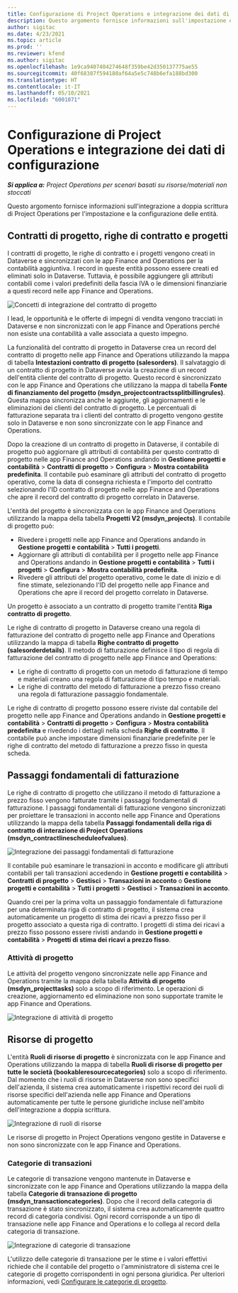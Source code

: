 ```yaml
---
title: Configurazione di Project Operations e integrazione dei dati di configurazione
description: Questo argomento fornisce informazioni sull'impostazione e la configurazione delle mappe a doppia scrittura di Project Operations.
author: sigitac
ms.date: 4/23/2021
ms.topic: article
ms.prod: ''
ms.reviewer: kfend
ms.author: sigitac
ms.openlocfilehash: 1e9ca9407404274648f359be42d350137775ae55
ms.sourcegitcommit: 40f68387f594180af64a5e5c748b6efa188bd300
ms.translationtype: HT
ms.contentlocale: it-IT
ms.lasthandoff: 05/10/2021
ms.locfileid: "6001071"
---
```

# <a name="project-operations-setup-and-configuration-data-integration"></a>Configurazione di Project Operations e integrazione dei dati di configurazione

_**Si applica a:** Project Operations per scenari basati su risorse/materiali non stoccati_

Questo argomento fornisce informazioni sull'integrazione a doppia scrittura di Project Operations per l'impostazione e la configurazione delle entità.

## <a name="project-contracts-contract-lines-and-projects"></a>Contratti di progetto, righe di contratto e progetti

I contratti di progetto, le righe di contratto e i progetti vengono creati in Dataverse e sincronizzati con le app Finance and Operations per la contabilità aggiuntiva. I record in queste entità possono essere creati ed eliminati solo in Dataverse. Tuttavia, è possibile aggiungere gli attributi contabili come i valori predefiniti della fascia IVA o le dimensioni finanziarie a questi record nelle app Finance and Operations.

  ![Concetti di integrazione del contratto di progetto](./media/1ProjectContract.jpg)

I lead, le opportunità e le offerte di impegni di vendita vengono tracciati in Dataverse e non sincronizzati con le app Finance and Operations perché non esiste una contabilità a valle associata a questo impegno.

La funzionalità del contratto di progetto in Dataverse crea un record del contratto di progetto nelle app Finance and Operations utilizzando la mappa di tabella **Intestazioni contratto di progetto (salesorders)**. Il salvataggio di un contratto di progetto in Dataverse avvia la creazione di un record dell'entità cliente del contratto di progetto. Questo record è sincronizzato con le app Finance and Operations che utilizzano la mappa di tabella **Fonte di finanziamento del progetto (msdyn\_projectcontractssplitbillingrules)**. Questa mappa sincronizza anche le aggiunte, gli aggiornamenti e le eliminazioni dei clienti del contratto di progetto. Le percentuali di fatturazione separata tra i clienti del contratto di progetto vengono gestite solo in Dataverse e non sono sincronizzate con le app Finance and Operations.

Dopo la creazione di un contratto di progetto in Dataverse, il contabile di progetto può aggiornare gli attributi di contabilità per questo contratto di progetto nelle app Finance and Operations andando in **Gestione progetti e contabilità** > **Contratti di progetto** > **Configura** > **Mostra contabilità predefinita**. Il contabile può esaminare gli attributi del contratto di progetto operativo, come la data di consegna richiesta e l'importo del contratto selezionando l'ID contratto di progetto nelle app Finance and Operations che apre il record del contratto di progetto correlato in Dataverse.

L'entità del progetto è sincronizzata con le app Finance and Operations utilizzando la mappa della tabella **Progetti V2 (msdyn\_projects)**. Il contabile di progetto può:

  - Rivedere i progetti nelle app Finance and Operations andando in **Gestione progetti e contabilità** > **Tutti i progetti**. 
  - Aggiornare gli attributi di contabilità per il progetto nelle app Finance and Operations andando in **Gestione progetti e contabilità** > **Tutti i progetti** > **Configura** > **Mostra contabilità predefinita**.  
  - Rivedere gli attributi del progetto operativo, come le date di inizio e di fine stimate, selezionando l'ID del progetto nelle app Finance and Operations che apre il record del progetto correlato in Dataverse.

Un progetto è associato a un contratto di progetto tramite l'entità **Riga contratto di progetto**.

Le righe di contratto di progetto in Dataverse creano una regola di fatturazione del contratto di progetto nelle app Finance and Operations utilizzando la mappa di tabella **Righe contratto di progetto (salesorderdetails)**. Il metodo di fatturazione definisce il tipo di regola di fatturazione del contratto di progetto nelle app Finance and Operations:

  - Le righe di contratto di progetto con un metodo di fatturazione di tempo e materiali creano una regola di fatturazione di tipo tempo e materiali.
  - Le righe di contratto del metodo di fatturazione a prezzo fisso creano una regola di fatturazione passaggio fondamentale.

Le righe di contratto di progetto possono essere riviste dal contabile del progetto nelle app Finance and Operations andando in **Gestione progetti e contabilità** > **Contratti di progetto** > **Configura** > **Mostra contabilità predefinita** e rivedendo i dettagli nella scheda **Righe di contratto**. Il contabile può anche impostare dimensioni finanziarie predefinite per le righe di contratto del metodo di fatturazione a prezzo fisso in questa scheda.

## <a name="billing-milestones"></a>Passaggi fondamentali di fatturazione

Le righe di contratto di progetto che utilizzano il metodo di fatturazione a prezzo fisso vengono fatturate tramite i passaggi fondamentali di fatturazione. I passaggi fondamentali di fatturazione vengono sincronizzati per proiettare le transazioni in acconto nelle app Finance and Operations utilizzando la mappa della tabella **Passaggi fondamentali della riga di contratto di interazione di Project Operations (msdyn\_contractlinescheduleofvalues)**.

  ![Integrazione dei passaggi fondamentali di fatturazione](./media/2Milestones.jpg)

Il contabile può esaminare le transazioni in acconto e modificare gli attributi contabili per tali transazioni accedendo in **Gestione progetti e contabilità** > **Contratti di progetto** > **Gestisci** > **Transazioni in acconto** o **Gestione progetti e contabilità** > **Tutti i progetti** > **Gestisci** > **Transazioni in acconto**.

Quando crei per la prima volta un passaggio fondamentale di fatturazione per una determinata riga di contratto di progetto, il sistema crea automaticamente un progetto di stima dei ricavi a prezzo fisso per il progetto associato a questa riga di contratto. I progetti di stima dei ricavi a prezzo fisso possono essere rivisti andando in **Gestione progetti e contabilità** > **Progetti di stima dei ricavi a prezzo fisso**.

### <a name="project-tasks"></a>Attività di progetto

Le attività del progetto vengono sincronizzate nelle app Finance and Operations tramite la mappa della tabella **Attività di progetto (msdyn\_projecttasks)** solo a scopo di riferimento. Le operazioni di creazione, aggiornamento ed eliminazione non sono supportate tramite le app Finance and Operations.

  ![Integrazione di attività di progetto](./media/3Tasks.jpg)

## <a name="project-resources"></a>Risorse di progetto

L'entità **Ruoli di risorse di progetto** è sincronizzata con le app Finance and Operations utilizzando la mappa di tabella **Ruoli di risorse di progetto per tutte le società (bookableresourcecategories)** solo a scopo di riferimento. Dal momento che i ruoli di risorse in Dataverse non sono specifici dell'azienda, il sistema crea automaticamente i rispettivi record dei ruoli di risorse specifici dell'azienda nelle app Finance and Operations automaticamente per tutte le persone giuridiche incluse nell'ambito dell'integrazione a doppia scrittura.

![Integrazione di ruoli di risorse](./media/5Resources.jpg)

Le risorse di progetto in Project Operations vengono gestite in Dataverse e non sono sincronizzate con le app Finance and Operations.

### <a name="transaction-categories"></a>Categorie di transazioni

Le categorie di transazione vengono mantenute in Dataverse e sincronizzate con le app Finance and Operations utilizzando la mappa della tabella **Categorie di transazione di progetto (msdyn\_transactioncategories)**. Dopo che il record della categoria di transazione è stato sincronizzato, il sistema crea automaticamente quattro record di categoria condivisi. Ogni record corrisponde a un tipo di transazione nelle app Finance and Operations e lo collega al record della categoria di transazione.

![Integrazione di categorie di transazione](./media/4TransactionCategories.jpg)

L'utilizzo delle categorie di transazione per le stime e i valori effettivi richiede che il contabile del progetto o l'amministratore di sistema crei le categorie di progetto corrispondenti in ogni persona giuridica. Per ulteriori informazioni, vedi [Configurare le categorie di progetto](../project-accounting/configure-project-categories.md).

